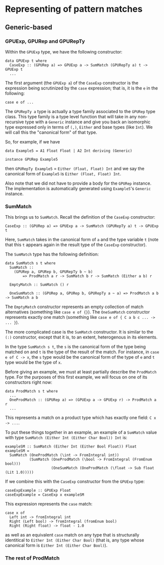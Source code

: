 # Representing of pattern matches

## Generic-based

### GPUExp, GPURep and GPURepTy

Within the `GPUExp` type, we have the following constructor:

    data GPUExp t where
      CaseExp :: (GPURep a) => GPUExp a -> SumMatch (GPURepTy a) t -> GPUExp t
      ...

The first argument (the `GPUExp a`) of the `CaseExp` constructor is the
expression being scrutinized by the `case` expression; that is, it is the `e` in
the following:

    case e of ...

The `GPURepTy a` type is actually a type family associated to the `GPURep` type
class. This type family is a type level function that will take in any
non-recursive type with a `Generic` instance and give you back an isomorphic
type expressed only in terms of `(,)`, `Either` and base types (like `Int`). We
will call this the "canonical form" of that type.

So, for example, if we have

    data Example5 = A1 Float Float | A2 Int deriving (Generic)

    instance GPURep Example5

then `GPURepTy Example5` = `Either (Float, Float) Int` and we say the canonical
form of `Example5` is `Either (Float, Float) Int`.

Also note that we did not have to provide a body for the `GPURep` instance. The
implementation is automatically generated using `Example5`'s `Generic` instance.

### SumMatch

This brings us to `SumMatch`. Recall the definition of the `CaseExp`
constructor:

    CaseExp :: (GPURep a) => GPUExp a -> SumMatch (GPURepTy a) t -> GPUExp t

Here, `SumMatch` takes in the canonical form of `a` and the type variable `t`
(note that this `t` appears again in the result type of the `CaseExp`
constructor).

The `SumMatch` type has the following definition:

    data SumMatch s t where
      SumMatch ::
        (GPURep a, GPURep b, GPURepTy b ~ b)
            => ProdMatch a r -> SumMatch b r -> SumMatch (Either a b) r

      EmptyMatch :: SumMatch () r

      OneSumMatch :: (GPURep a, GPURep b, GPURepTy a ~ a) => ProdMatch a b -> SumMatch a b

The `EmptyMatch` constructor represents an empty collection of match
alternatives (something like `case e of {}`). The `OneSumMatch` constructor
represents exactly one match (something like `case e of { C a b c ... -> ...
}`).

The more complicated case is the `SumMatch` constructor. It is similar to the
`(:)` constructor, except that it is, to an extent, heterogenous in its
elements.

In the type `SumMatch s t`, the `s` is the canonical form of the type being
matched on and `t` is the type of the result of the match. For instance, in
`case e of C -> x`, the `s` type would be the canonical form of the type of `e`
and `t` type would be the type of `x`.

Before giving an example, we must at least partially describe the `ProdMatch`
type. For the purposes of this first example, we will focus on one of its
constructors right now:

    data ProdMatch s t where
      ...
      OneProdMatch :: (GPURep a) => (GPUExp a -> GPUExp r) -> ProdMatch a r
      ...

This represents a match on a product type which has exactly one field: `C x -> ...`.

To put these things together in an example, an example of a `SumMatch` value with type
`SumMatch (Either Int (Either Char Bool)) Int` is:

    exampleSM :: SumMatch (Either Int (Either Bool Float)) Float
    exampleSM =
      SumMatch (OneProdMatch (\int -> FromIntegral int))
               (SumMatch (OneProdMatch (\bool -> FromIntegral (FromEnum bool)))
                         (OneSumMatch (OneProdMatch (\float -> Sub float (Lit 1.0)))))


If we combine this with the `CaseExp` constructor from the `GPUExp` type:

    caseExpExample :: GPUExp Float
    caseExpExample = CaseExp x exampleSM

This expression represents the `case` match:

    case x of
      Left int -> fromIntegral int
      Right (Left bool) -> fromIntegral (fromEnum bool)
      Right (Right float) -> float - 1.0

as well as an equivalent `case` match on any type that is structurally
identitical to `Either Int (Either Char Bool)` (that is, any type whose
canonical form is `Either Int (Either Char Bool)`).

### The rest of ProdMatch



